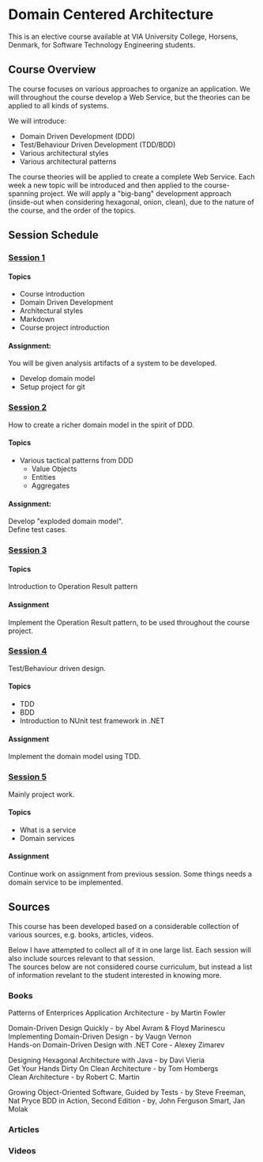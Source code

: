 # Domain Centered Architecture

This is an elective course available at VIA University College, Horsens, Denmark, for Software Technology Engineering students.

## Course Overview
The course focuses on various approaches to organize an application. We will throughout the course develop a Web Service, but the theories can be applied to all kinds of systems.

We will introduce:
* Domain Driven Development (DDD)
* Test/Behaviour Driven Development (TDD/BDD)
* Various architectural styles
* Various architectural patterns

The course theories will be applied to create a complete Web Service. Each week a new topic will be introduced and then applied to the course-spanning project. We will apply a "big-bang" development approach (inside-out when considering hexagonal, onion, clean), due to the nature of the course, and the order of the topics.


## Session Schedule

### [Session 1](Session1/Session%201%20overview.md)

#### Topics
* Course introduction
* Domain Driven Development
* Architectural styles
* Markdown
* Course project introduction

#### Assignment:
You will be given analysis artifacts of a system to be developed.
* Develop domain model
* Setup project for git

### [Session 2]()

How to create a richer domain model in the spirit of DDD.

#### Topics
* Various tactical patterns from DDD
    * Value Objects
    * Entities
    * Aggregates

#### Assignment:
Develop "exploded domain model".\
Define test cases.

### [Session 3]()

#### Topics
Introduction to Operation Result pattern

#### Assignment
Implement the Operation Result pattern, to be used throughout the course project.

### [Session 4]()
Test/Behaviour driven design.

#### Topics
* TDD
* BDD
* Introduction to NUnit test framework in .NET

#### Assignment
Implement the domain model using TDD.

### [Session 5]()
Mainly project work.

#### Topics
* What is a service
* Domain services

#### Assignment
Continue work on assignment from previous session. Some things needs a domain service to be implemented.


## Sources
This course has been developed based on a considerable collection of various sources, e.g. books, articles, videos.


Below I have attempted to collect all of it in one large list. Each session will also include sources relevant to that session.\
The sources below are not considered course curriculum, but instead a list of information revelant to the student interested in knowing more.


### Books
Patterns of Enterprices Application Architecture - by Martin Fowler

Domain-Driven Design Quickly - by Abel Avram & Floyd Marinescu\
Implementing Domain-Driven Design - by Vaugn Vernon\
Hands-on Domain-Driven Design with .NET Core - Alexey Zimarev

Designing Hexagonal Architecture with Java - by Davi Vieria\
Get Your Hands Dirty On Clean Architecture - by Tom Hombergs\
Clean Architecture - by Robert C. Martin

Growing Object-Oriented Software, Guided by Tests - by Steve Freeman, Nat Pryce
BDD in Action, Second Edition - by, John Ferguson Smart, Jan Molak

### Articles


### Videos
